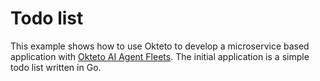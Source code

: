 # Todo list

This example shows how to use Okteto to develop a microservice based application with [Okteto AI Agent Fleets](https://okteto.com/ai). The initial application is a simple todo list written in Go.
